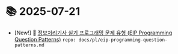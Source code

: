 # 📚 2025-07-21
- [New!] 📗 [정보처리기사 실기 프로그래밍 문제 유형 (EIP Programming Question Patterns)](https://til.qriosity.dev/featured/pl/eip-programming-question-patterns) `repo: docs/pl/eip-programming-question-patterns.md`
